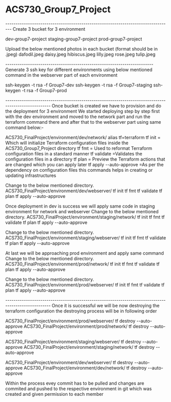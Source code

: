 # ACS730_Group7_Project


--------------------------------------------------<!-- CREATION OF BUCKET -->-------------------------------
Create 3 bucket for 3 environment

dev-group7-project        <dev envt>
staging-group7-project   <staging envt>
prod-group7-project      <prod envt>

Upload the below mentioned photos in each bucket (format should be in .jpeg)
dafodil.jpeg
daisy.jpeg
hibiscus.jpeg
lilly.jpeg
rose.jpeg
tulip.jpeg

--------------------------------------<!-- CREATION OF SSH KEY  -->----------------------------------
Generate 3 ssh key for different environments using below mentioned command in the webserver part of each environment

ssh-keygen -t rsa -f Group7-dev
ssh-keygen -t rsa -f Group7-staging
ssh-keygen -t rsa -f Group7-prod

--------------------------------------------------<!-- DEPLOYMENT -->--------------------------------------------------
Once bucket is created we have to provision and do the deployment for 3 environment 
We started deploying step by step  first with the dev environment and moved to the network part and run the terraform command there and after that to the webserver part using same command below:-

ACS730_FinalProject/environment/dev/network/
alias tf=terraform
tf init = Which will initialize Terraform configuration files inside the ACS730_Group7_Project directory
tf fmt = Used to reformat Terraform configuration files in a standard manner
tf validate =Validates the configuration files in a directory
tf plan = Preview the Terraform actions that are changed which you can apply later
tf apply --auto-approve =As per the dependency on configuration files this commands helps in creating or updating infrastructures 

Change to the below mentioned directory.
ACS730_FinalProject/environment/dev/webserver/
tf init
tf fmt
tf validate
tf plan 
tf apply --auto-approve

Once deployment in dev is success we will apply same code in staging environment for network and webserver
Change to the below mentioned directory. 
ACS730_FinalProject/environment/staging/network/
tf init
tf fmt
tf validate
tf plan
tf apply --auto-approve

Change to the below mentioned directory.
ACS730_FinalProject/environment/staging/webserver/
tf init
tf fmt
tf validate
tf plan
tf apply --auto-approve
 
 
At last we will be approaching prod environment and apply same command 
Change to the below mentioned directory.
ACS730_FinalProject/environment/prod/network/
tf init
tf fmt
tf validate
tf plan
tf apply --auto-approve
 
Change to the below mentioned directory. 
ACS730_FinalProject/environment/prod/webserver/
tf init
tf fmt
tf validate
tf plan
tf apply --auto-approve


--------------------------------------------------<!-- TERRAFORM DESTROY -->--------------------------------------------------
Once it is successful we will be now destroying the terraform configuration
the destroying process will be in following order

ACS730_FinalProject/environment/prod/webserver/
tf destroy --auto-approve 
ACS730_FinalProject/environment/prod/network/
tf destroy --auto-approve 

ACS730_FinalProject/environment/staging/webserver/
tf destroy --auto-approve 
ACS730_FinalProject/environment/staging/network/
tf destroy --auto-approve 

ACS730_FinalProject/environment/dev/webserver/
tf destroy --auto-approve 
ACS730_FinalProject/environment/dev/network/
tf destroy --auto-approve 

Within the process evey commit has to be pulled and changes are commited and pushed to the respective environment in git
which was created and given permission to each member


